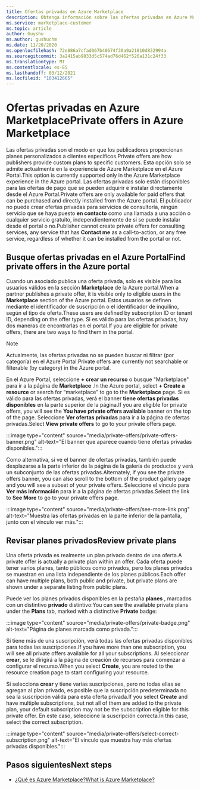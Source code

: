 ```yaml
---
title: Ofertas privadas en Azure Marketplace
description: Obtenga información sobre las ofertas privadas en Azure Marketplace.
ms.service: marketplace-customer
ms.topic: article
author: Guyshu
ms.author: gushuchm
ms.date: 11/20/2020
ms.openlocfilehash: 72e886a7cfad067b40674f30a9a21810d832994a
ms.sourcegitcommit: 3a2415ab9833d5c574ad76d462f526a131c24f33
ms.translationtype: MT
ms.contentlocale: es-ES
ms.lasthandoff: 03/12/2021
ms.locfileid: "103412665"
---
```

# <a name="private-offers-in-azure-marketplace"></a><span data-ttu-id="c8a64-103">Ofertas privadas en Azure Marketplace</span><span class="sxs-lookup"><span data-stu-id="c8a64-103">Private offers in Azure Marketplace</span></span>

<span data-ttu-id="c8a64-104">Las ofertas privadas son el modo en que los publicadores proporcionan planes personalizados a clientes específicos.</span><span class="sxs-lookup"><span data-stu-id="c8a64-104">Private offers are how publishers provide custom plans to specific customers.</span></span> <span data-ttu-id="c8a64-105">Esta opción solo se admite actualmente en la experiencia de Azure Marketplace en el Azure Portal.</span><span class="sxs-lookup"><span data-stu-id="c8a64-105">This option is currently supported only in the Azure Marketplace experience in the Azure portal.</span></span> <span data-ttu-id="c8a64-106">Las ofertas privadas solo están disponibles para las ofertas de pago que se pueden adquirir e instalar directamente desde el Azure Portal.</span><span class="sxs-lookup"><span data-stu-id="c8a64-106">Private offers are only available for paid offers that can be purchased and directly installed from the Azure portal.</span></span> <span data-ttu-id="c8a64-107">El publicador no puede crear ofertas privadas para servicios de consultoría, ningún servicio que se haya puesto **en contacto** como una llamada a una acción o cualquier servicio gratuito, independientemente de si se puede instalar desde el portal o no.</span><span class="sxs-lookup"><span data-stu-id="c8a64-107">Publisher cannot create private offers for consulting services, any service that has **Contact me** as a call-to-action, or any free service, regardless of whether it can be installed from the portal or not.</span></span>

## <a name="find-private-offers-in-the-azure-portal"></a><span data-ttu-id="c8a64-108">Busque ofertas privadas en el Azure Portal</span><span class="sxs-lookup"><span data-stu-id="c8a64-108">Find private offers in the Azure portal</span></span>

<span data-ttu-id="c8a64-109">Cuando un asociado publica una oferta privada, solo es visible para los usuarios válidos en la sección **Marketplace** de la Azure portal.</span><span class="sxs-lookup"><span data-stu-id="c8a64-109">When a partner publishes a private offer, it is visible only to eligible users in the **Marketplace** section of the Azure portal.</span></span> <span data-ttu-id="c8a64-110">Estos usuarios se definen mediante el identificador de suscripción o el identificador de inquilino, según el tipo de oferta.</span><span class="sxs-lookup"><span data-stu-id="c8a64-110">These users are defined by subscription ID or tenant ID, depending on the offer type.</span></span> <span data-ttu-id="c8a64-111">Si es válido para las ofertas privadas, hay dos maneras de encontrarlas en el portal.</span><span class="sxs-lookup"><span data-stu-id="c8a64-111">If you are eligible for  private offers, there are two ways to find them in the portal.</span></span>

> [!NOTE]
> <span data-ttu-id="c8a64-112">Actualmente, las ofertas privadas no se pueden buscar ni filtrar (por categoría) en el Azure Portal.</span><span class="sxs-lookup"><span data-stu-id="c8a64-112">Private offers are currently not searchable or filterable (by category) in the Azure portal.</span></span>

<span data-ttu-id="c8a64-113">En el Azure Portal, seleccione **+ crear un recurso** o busque "Marketplace" para ir a la página de **Marketplace** .</span><span class="sxs-lookup"><span data-stu-id="c8a64-113">In the Azure portal, select **+ Create a resource** or search for “marketplace” to go to the **Marketplace** page.</span></span> <span data-ttu-id="c8a64-114">Si es válido para las ofertas privadas, verá el banner **tiene ofertas privadas disponibles** en la parte superior de la página.</span><span class="sxs-lookup"><span data-stu-id="c8a64-114">If you are eligible for private offers, you will see the **You have private offers available** banner on the top of the page.</span></span> <span data-ttu-id="c8a64-115">Seleccione **Ver ofertas privadas** para ir a la página de ofertas privadas.</span><span class="sxs-lookup"><span data-stu-id="c8a64-115">Select **View private offers** to go to your private offers page.</span></span>

:::image type="content" source="media/private-offers/private-offers-banner.png" alt-text="El banner que aparece cuando tiene ofertas privadas disponibles.":::

<span data-ttu-id="c8a64-117">Como alternativa, si ve el banner de ofertas privadas, también puede desplazarse a la parte inferior de la página de la galería de productos y verá un subconjunto de las ofertas privadas.</span><span class="sxs-lookup"><span data-stu-id="c8a64-117">Alternately, if you see the private offers banner, you can also scroll to the bottom of the product gallery page and you will see a subset of your private offers.</span></span> <span data-ttu-id="c8a64-118">Seleccione el vínculo para **Ver más información** para ir a la página de ofertas privadas.</span><span class="sxs-lookup"><span data-stu-id="c8a64-118">Select the link to **See More** to go to your private offers page.</span></span>

:::image type="content" source="media/private-offers/see-more-link.png" alt-text="Muestra las ofertas privadas en la parte inferior de la pantalla, junto con el vínculo ver más.":::

## <a name="review-private-plans"></a><span data-ttu-id="c8a64-120">Revisar planes privados</span><span class="sxs-lookup"><span data-stu-id="c8a64-120">Review private plans</span></span>

<span data-ttu-id="c8a64-121">Una oferta privada es realmente un plan privado dentro de una oferta.</span><span class="sxs-lookup"><span data-stu-id="c8a64-121">A private offer is actually a private plan within an offer.</span></span> <span data-ttu-id="c8a64-122">Cada oferta puede tener varios planes, tanto públicos como privados, pero los planes privados se muestran en una lista independiente de los planes públicos.</span><span class="sxs-lookup"><span data-stu-id="c8a64-122">Each offer can have multiple plans, both public and private, but private plans are shown under a separate listing from public plans.</span></span>

<span data-ttu-id="c8a64-123">Puede ver los planes privados disponibles en la pestaña **planes** , marcados con un distintivo **privado** distintivo:</span><span class="sxs-lookup"><span data-stu-id="c8a64-123">You can see the available private plans under the **Plans** tab, marked with a distinctive **Private** badge:</span></span>

:::image type="content" source="media/private-offers/private-badge.png" alt-text="Página de planes marcada como privada.":::

<span data-ttu-id="c8a64-125">Si tiene más de una suscripción, verá todas las ofertas privadas disponibles para todas las suscripciones.</span><span class="sxs-lookup"><span data-stu-id="c8a64-125">If you have more than one subscription, you will see all private offers available for all your subscriptions.</span></span> <span data-ttu-id="c8a64-126">Al seleccionar **crear**, se le dirigirá a la página de creación de recursos para comenzar a configurar el recurso.</span><span class="sxs-lookup"><span data-stu-id="c8a64-126">When you select **Create**, you are routed to the resource creation page to start configuring your resource.</span></span>

<span data-ttu-id="c8a64-127">Si selecciona **crear** y tiene varias suscripciones, pero no todas ellas se agregan al plan privado, es posible que la suscripción predeterminada no sea la suscripción válida para esta oferta privada.</span><span class="sxs-lookup"><span data-stu-id="c8a64-127">If you select **Create** and have multiple subscriptions, but not all of them are added to the private plan, your default subscription may not be the subscription eligible for this private offer.</span></span> <span data-ttu-id="c8a64-128">En este caso, seleccione la suscripción correcta.</span><span class="sxs-lookup"><span data-stu-id="c8a64-128">In this case, select the correct subscription.</span></span>

:::image type="content" source="media/private-offers/select-correct-subscription.png" alt-text="El vínculo que muestra hay más ofertas privadas disponibles.":::

## <a name="next-steps"></a><span data-ttu-id="c8a64-130">Pasos siguientes</span><span class="sxs-lookup"><span data-stu-id="c8a64-130">Next steps</span></span>

- [<span data-ttu-id="c8a64-131">¿Qué es Azure Marketplace?</span><span class="sxs-lookup"><span data-stu-id="c8a64-131">What is Azure Marketplace?</span></span>](azure-marketplace-overview.md)
